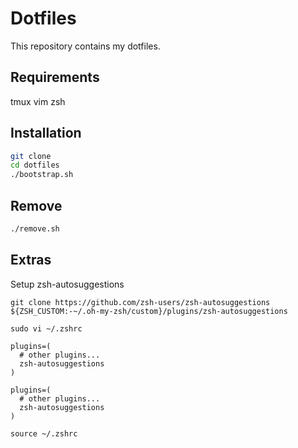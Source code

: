 # Dotfiles

This repository contains my dotfiles.

## Requirements
tmux
vim
zsh


## Installation

```bash
git clone
cd dotfiles
./bootstrap.sh
```

## Remove

```bash
./remove.sh
```

## Extras

Setup zsh-autosuggestions

```
git clone https://github.com/zsh-users/zsh-autosuggestions ${ZSH_CUSTOM:-~/.oh-my-zsh/custom}/plugins/zsh-autosuggestions
```
```
sudo vi ~/.zshrc
```
```
plugins=(
  # other plugins...
  zsh-autosuggestions
)
```
```
plugins=(
  # other plugins...
  zsh-autosuggestions
)
```
```
source ~/.zshrc
```
